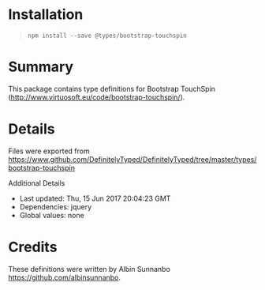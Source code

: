 # Installation
> `npm install --save @types/bootstrap-touchspin`

# Summary
This package contains type definitions for Bootstrap TouchSpin (http://www.virtuosoft.eu/code/bootstrap-touchspin/).

# Details
Files were exported from https://www.github.com/DefinitelyTyped/DefinitelyTyped/tree/master/types/bootstrap-touchspin

Additional Details
 * Last updated: Thu, 15 Jun 2017 20:04:23 GMT
 * Dependencies: jquery
 * Global values: none

# Credits
These definitions were written by Albin Sunnanbo <https://github.com/albinsunnanbo>.
